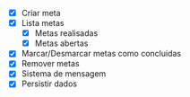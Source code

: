 - [x] Criar meta
- [x] Lista metas
   - [x] Metas realisadas
   - [x] Metas abertas
- [x] Marcar/Desmarcar metas como concluidas
- [x] Remover metas
- [x] Sistema de mensagem
- [x] Persistir dados